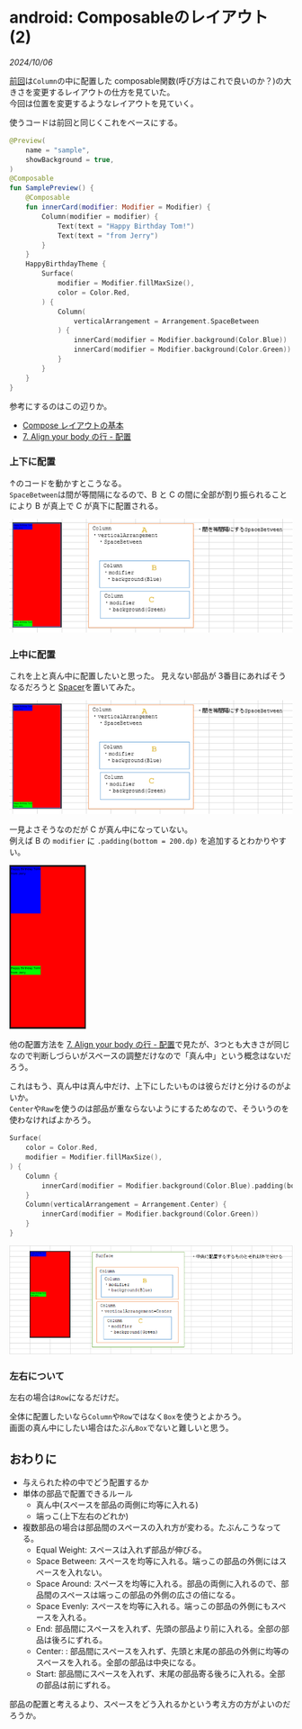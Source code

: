 # android: Composableのレイアウト (2)

<i>2024/10/06</i>

[前回](20241004-and.md)は`Column`の中に配置した composable関数(呼び方はこれで良いのか？)の大きさを変更するレイアウトの仕方を見ていた。  
今回は位置を変更するようなレイアウトを見ていく。

使うコードは前回と同じくこれをベースにする。

```kotlin
@Preview(
    name = "sample",
    showBackground = true,
)
@Composable
fun SamplePreview() {
    @Composable
    fun innerCard(modifier: Modifier = Modifier) {
        Column(modifier = modifier) {
            Text(text = "Happy Birthday Tom!")
            Text(text = "from Jerry")
        }
    }
    HappyBirthdayTheme {
        Surface(
            modifier = Modifier.fillMaxSize(),
            color = Color.Red,
        ) {
            Column(
                verticalArrangement = Arrangement.SpaceBetween
            ) {
                innerCard(modifier = Modifier.background(Color.Blue))
                innerCard(modifier = Modifier.background(Color.Green))
            }
        }
    }
}
```

参考にするのはこの辺りか。

* [Compose レイアウトの基本](https://developer.android.com/develop/ui/compose/layouts/basics?hl=ja)
* [7. Align your body の行 - 配置](https://developer.android.com/codelabs/jetpack-compose-layouts?hl=ja#6)

### 上下に配置

↑のコードを動かすとこうなる。  
`SpaceBetween`は間が等間隔になるので、B と C の間に全部が割り振られることにより B が真上で C が真下に配置される。

![image](20241006a-1.png)

### 上中に配置

これを上と真ん中に配置したいと思った。
見えない部品が 3番目にあればそうなるだろうと [Spacer](https://developer.android.com/reference/kotlin/androidx/compose/foundation/layout/package-summary#Spacer(androidx.compose.ui.Modifier))を置いてみた。

![image](20241006a-2.png)

一見よさそうなのだが C が真ん中になっていない。  
例えば B の `modifier` に `.padding(bottom = 200.dp)` を追加するとわかりやすい。

![image](20241006a-3.png)

他の配置方法を [7. Align your body の行 - 配置](https://developer.android.com/codelabs/jetpack-compose-layouts?hl=ja#6)で見たが、3つとも大きさが同じなので判断しづらいがスペースの調整だけなので「真ん中」という概念はないだろう。

これはもう、真ん中は真ん中だけ、上下にしたいものは彼らだけと分けるのがよいか。  
`Center`や`Raw`を使うのは部品が重ならないようにするためなので、そういうのを使わなければよかろう。

```kotlin
Surface(
    color = Color.Red,
    modifier = Modifier.fillMaxSize(),
) {
    Column {
        innerCard(modifier = Modifier.background(Color.Blue).padding(bottom=200.dp))
    }
    Column(verticalArrangement = Arrangement.Center) {
        innerCard(modifier = Modifier.background(Color.Green))
    }
}
```

![image](20241006a-4.png)

### 左右について

左右の場合は`Row`になるだけだ。

全体に配置したいなら`Column`や`Row`ではなく`Box`を使うとよかろう。  
画面の真ん中にしたい場合はたぶん`Box`でないと難しいと思う。

## おわりに

* 与えられた枠の中でどう配置するか
* 単体の部品で配置できるルール
  * 真ん中(スペースを部品の両側に均等に入れる)
  * 端っこ(上下左右のどれか)
* 複数部品の場合は部品間のスペースの入れ方が変わる。たぶんこうなってる。
  * Equal Weight: スペースは入れず部品が伸びる。
  * Space Between: スペースを均等に入れる。端っこの部品の外側にはスペースを入れない。
  * Space Around: スペースを均等に入れる。部品の両側に入れるので、部品間のスペースは端っこの部品の外側の広さの倍になる。
  * Space Evenly: スペースを均等に入れる。端っこの部品の外側にもスペースを入れる。
  * End: 部品間にスペースを入れず、先頭の部品より前に入れる。全部の部品は後ろにずれる。
  * Center: : 部品間にスペースを入れず、先頭と末尾の部品の外側に均等のスペースを入れる。全部の部品は中央になる。
  * Start: 部品間にスペースを入れず、末尾の部品寄る後ろに入れる。全部の部品は前にずれる。

部品の配置と考えるより、スペースをどう入れるかという考え方の方がよいのだろうか。
